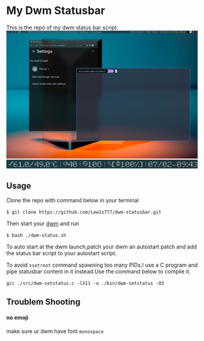 # My Dwm Statusbar #
This is the repo of my dwm status bar script.
<img src='./.img/showoff.jpg'/>
<img src='./.img/showoff0.jpg'/>

Usage
---
Clone the repo with command below in your terminal
```
$ git clone https://github.com/Lew1s777/dwm-statusbar.git
```
Then start your [dwm](https://dwm.suckless.org/) and run
```
$ bash ./dwm-status.sh
```
To auto start at the dwm launch,patch your dwm an autostart patch and add the status bar script to your autostart script.

To avoid ```xsetroot``` command spawning too many PIDs,I use a C program and pipe statusbar content in it instead.Use the command below to compile it.
```
gcc ./src/dwm-setstatus.c -lX11 -o ./bin/dwm-setstatus -O3
```

Troublem Shooting
---

#### no emoji ####
make sure ur dwm have font ```monospace```
